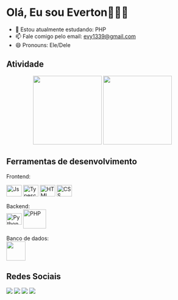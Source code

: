 # Olá, Eu sou Everton🧑‍💻👋

- 🌱 Estou atualmente estudando: PHP
- 📫 Fale comigo pelo email: evy1339@gmail.com
- 😄 Pronouns: Ele/Dele

## Atividade
<div align="center">
<img height="180em" src="https://github-readme-stats.vercel.app/api?username=Evy8882&show_icons=true&theme=transparent">
<img height="180em" src="https://github-readme-stats.vercel.app/api/top-langs/?username=Evy8882&layout=compact&theme=transparent"/>
</div>

## Ferramentas de desenvolvimento
Frontend:
<div style="display: inline_block">
  
  <img align="center" alt="Js" height="30" width="40" src="https://cdn.jsdelivr.net/gh/devicons/devicon/icons/javascript/javascript-plain.svg">
  
  <img align="center" alt="Typescript" height="30" width="40" src="https://cdn.jsdelivr.net/gh/devicons/devicon/icons/typescript/typescript-original.svg">   
  
  <img align="center" alt="HTML" height="30" width="40" src="https://cdn.jsdelivr.net/gh/devicons/devicon/icons/html5/html5-original.svg">
  
  <img align="center" alt="CSS" height="30" width="40" src="https://cdn.jsdelivr.net/gh/devicons/devicon/icons/css3/css3-original.svg">
</div>
<br>
Backend:
<div style="display: inline_block">
  <img align="center" alt="Python" height="30" width="40" src="https://cdn.jsdelivr.net/gh/devicons/devicon/icons/python/python-original.svg">
  
  <img align="center" alt="PHP" height="50" width="60" src="https://cdn.jsdelivr.net/gh/devicons/devicon/icons/php/php-plain.svg" />   
</div>
<br>
Banco de dados:
<div style="display: inline_block">
  <img  height="50" src="https://cdn.jsdelivr.net/gh/devicons/devicon/icons/mysql/mysql-original-wordmark.svg" />
</div>

## Redes Sociais

<div>
  <a href="https://www.instagram.com/everton_5946" target="_blank"><img src="https://img.shields.io/badge/-Instagram-%23E4405F?style=for-the-badge&logo=instagram&logoColor=white" target="_blank"></a>
  <a href = "mailto:evy1339@gmail.com"><img src="https://img.shields.io/badge/Gmail-D14836?style=for-the-badge&logo=gmail&logoColor=white" target="_blank"></a>
  <a href="https://www.linkedin.com/in/evy882/" target="_blank"><img src="https://img.shields.io/badge/-LinkedIn-%230077B5?style=for-the-badge&logo=linkedin&logoColor=white" target="_blank"></a>
  <a href="https://codepen.io/Evy_" target="_blank"><img src="https://img.shields.io/badge/Codepen-000000?style=for-the-badge&logo=codepen&logoColor=white" target="_blank"></a>
</div>
